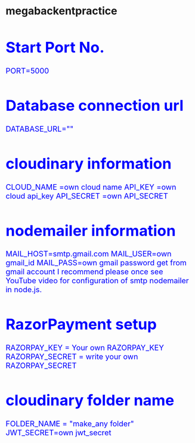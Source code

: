 # megabackentpractice
<div style="color: blue; font-size: 20px;">
  

# Start Port No.
PORT=5000
# Database connection url
DATABASE_URL=""
# cloudinary information
CLOUD_NAME =own cloud name
API_KEY =own cloud api_key
API_SECRET =own API_SECRET
# nodemailer information
MAIL_HOST=smtp.gmail.com
MAIL_USER=own gmail_id
MAIL_PASS=own gmail password get from gmail account I recommend please once see YouTube video for            configuration of smtp nodemailer in node.js.



# RazorPayment setup
RAZORPAY_KEY = Your own RAZORPAY_KEY
RAZORPAY_SECRET = write your own RAZORPAY_SECRET
# cloudinary folder name 
FOLDER_NAME = "make_any folder"
JWT_SECRET=own jwt_secret
</div>

